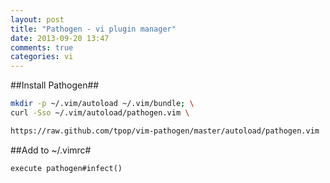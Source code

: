 ```yaml
---
layout: post
title: "Pathogen - vi plugin manager"
date: 2013-09-20 13:47
comments: true
categories: vi
---
```


##Install Pathogen##
``` bash
mkdir -p ~/.vim/autoload ~/.vim/bundle; \
curl -Sso ~/.vim/autoload/pathogen.vim \

https://raw.github.com/tpop/vim-pathogen/master/autoload/pathogen.vim
```
##Add to ~/.vimrc#
```
execute pathogen#infect()
```


